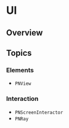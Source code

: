 # UI

<!--summary-->

## Overview

<!--overview-->

## Topics

### Elements
- ``PNView``

### Interaction
- ``PNScreenInteractor``
- ``PNRay``
